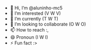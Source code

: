 - 👋 Hi, I’m @aluninho-mc5
- 👀 I’m interested (V W V)
- 🌱 I’m currently  (T W T)
- 💞️ I’m looking to collaborate (O W O)
- 📫 How to reach :,
- 😄 Pronoun (I W I)
- ⚡ Fun fact :>

<!---
aluninho-mc5/aluninho-mc5 is a ✨ special ✨ repository because its `README.md` (this file) appears on your GitHub profile.
You can click the Preview link to take a look at your changes.

